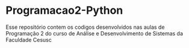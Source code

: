 # Programacao2-Python

Esse repositório contem os codigos desenvolvidos nas aulas de Programação 2 do curso de Análise e Desenvolvimento de Sistemas da Faculdade Cesusc
